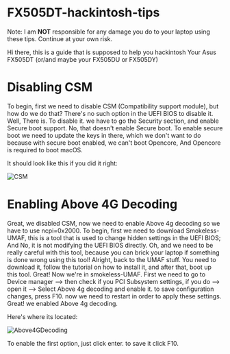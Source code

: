 # FX505DT-hackintosh-tips

Note: I am **NOT** responsible for any damage you do to your laptop using these tips. Continue at your own risk.

Hi there, this is a guide that is supposed to help you hackintosh Your Asus FX505DT (or/and maybe your FX505DU or FX505DY)

# Disabling CSM
To begin, first we need to disable CSM (Compatibility support module), but how do we do that? There's no such option in the UEFI BIOS to disable it. Well, There is. To disable it. we have to go the Security section, and enable Secure boot support. No, that doesn't enable Secure boot. To enable secure boot we need to update the keys in there, which we don't want to do because with secure boot enabled, we can't boot Opencore, And Opencore is required to boot macOS.

It should look like this if you did it right:

![CSM](CSMdisable.gif)

# Enabling Above 4G Decoding
Great, we disabled CSM, now we need to enable Above 4g decoding so we have to use ncpi=0x2000. To begin, first we need to download Smokeless-UMAF, this is a tool that is used to change hidden settings in the UEFI BIOS; And No, it is not modifying the UEFI BIOS directly. Oh, and we need to be really careful with this tool, because you can brick your laptop if something is done wrong using this tool! Alright, back to the UMAF stuff. You need to download it, follow the tutorial on how to install it, and after that, boot up this tool. Great! Now we're in smokeless-UMAF. First we need to go to Device manager --> then check if you PCI Subsystem settings, if you do --> open it --> Select Above 4g decoding and enable it. to save configuration changes, press F10. now we need to restart in order to apply these settings. Great! we enabled Above 4g decoding.

Here's where its located:

![Above4GDecoding](Above4GDecoding.gif)

To enable the first option, just click enter. to save it click F10.
